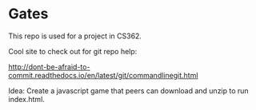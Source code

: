 # Gates

This repo is used for a project in CS362.

Cool site to check out for git repo help:

http://dont-be-afraid-to-commit.readthedocs.io/en/latest/git/commandlinegit.html

Idea: Create a javascript game that peers can download and unzip to run index.html.